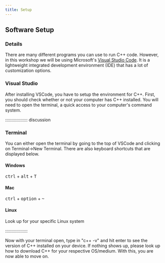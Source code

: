 ```yaml
---
title: Setup
---
```


## Software Setup

### Details

There are many different programs you can use to run C++ code. However, in this workshop we will be using Microsoft's [Visual Studio Code](https://code.visualstudio.com/download). It is a lightweight integrated development environment (IDE) that has a lot of customization options.

### Visual Studio
After installing VSCode, you have to setup the environment for C++. First, you should check whether or not your computer has C++ installed. You will need to open the terminal, a quick access to your computer's command system.

:::::::::::::::::: discussion

### Terminal

You can either open the terminal by going to the top of VSCode and clicking on Terminal->New Terminal. There are also keyboard shortcuts that are displayed below.


#### Windows
<kbd>ctrl</kbd> + <kbd>alt</kbd> + <kbd>T</kbd>

#### Mac
<kbd>ctrl</kbd> + <kbd>option</kbd> + <kbd>~</kbd>

#### Linux
Look up for your specific Linux system

:::::::::::::::::: 

Now with your terminal open, type in "c++ -v" and hit enter to see the version of C++ installed on your 
device. If nothing shows up, please look up how to download C++ for your respective OS/medium. 
With this, you are now able to move on.


